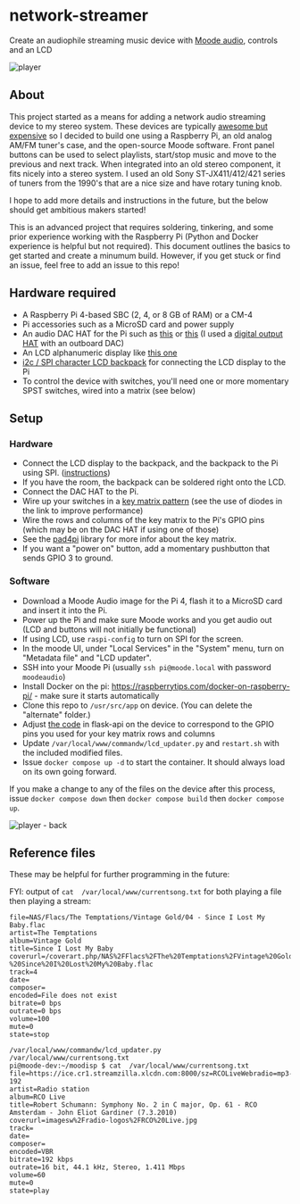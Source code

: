 # network-streamer
Create an audiophile streaming music device with [Moode audio](https://moodeaudio.org/), controls and an LCD

![player](https://raw.githubusercontent.com/alanb128/moode-box/main/images/player-front.png)

## About
This project started as a means for adding a network audio streaming device to my stereo system. These devices are typically [awesome but expensive](https://www.crutchfield.com/shopsearch/network_streamer.html?&pg=2) so I decided to build one using a Raspberry Pi, an old analog AM/FM tuner's case, and the open-source Moode software. Front panel buttons can be used to select playlists, start/stop music and move to the previous and next track. When integrated into an old stereo component, it fits nicely into a stereo system. I used an old Sony ST-JX411/412/421 series of tuners from the 1990's that are a nice size and have rotary tuning knob.

I hope to add more details and instructions in the future, but the below should get ambitious makers started!

This is an advanced project that requires soldering, tinkering, and some prior experience working with the Raspberry Pi (Python and Docker experience is helpful but not required). This document outlines the basics to get started and create a minumum build. However, if you get stuck or find an issue, feel free to add an issue to this repo!

## Hardware required

- A Raspberry Pi 4-based SBC (2, 4, or 8 GB of RAM) or a CM-4
- Pi accessories such as a MicroSD card and power supply
- An audio DAC HAT for the Pi such as [this](https://www.raspberrypi.com/products/dac-pro/) or [this](https://www.raspberrypi.com/products/dac-plus/) (I used a [digital output HAT](https://www.hifiberry.com/shop/boards/hifiberry-digi2-pro/) with an outboard DAC)
- An LCD alphanumeric display like [this one](https://www.adafruit.com/product/181)
- [i2c / SPI character LCD backpack](https://www.adafruit.com/product/292) for connecting the LCD display to the Pi
- To control the device with switches, you'll need one or more momentary SPST switches, wired into a matrix (see below)

## Setup

### Hardware

- Connect the LCD display to the backpack, and the backpack to the Pi using SPI. ([instructions](https://learn.adafruit.com/i2c-spi-lcd-backpack/python-circuitpython))
- If you have the room, the backpack can be soldered right onto the LCD.
- Connect the DAC HAT to the Pi.
- Wire up your switches in a [key matrix pattern](https://pcbheaven.com/wikipages/How_Key_Matrices_Works/) (see the use of diodes in the link to improve performance)
- Wire the rows and columns of the key matrix to the Pi's GPIO pins (which may be on the DAC HAT if using one of those)
- See the [pad4pi](https://pypi.org/project/pad4pi/) library for more infor about the key matrix.
- If you want a "power on" button, add a momentary pushbutton that sends GPIO 3 to ground.
  
### Software

- Download a Moode Audio image for the Pi 4, flash it to a MicroSD card and insert it into the Pi.
- Power up the Pi and make sure Moode works and you get audio out (LCD and buttons will not initially be functional)
- If using LCD, use `raspi-config` to turn on SPI for the screen.
- In the moode UI, under "Local Services" in the "System" menu, turn on "Metadata file" and "LCD updater".
- SSH into your Moode Pi (usually `ssh pi@moode.local` with password `moodeaudio`)
- Install Docker on the pi: https://raspberrytips.com/docker-on-raspberry-pi/ - make sure it starts automatically
- Clone this repo to `/usr/src/app` on device. (You can delete the "alternate" folder.)
- Adjust [the code](https://github.com/alanb128/moode-box/blob/main/controller/flask-api.py#L83) in flask-api on the device to correspond to the GPIO pins you used for your key matrix rows and columns 
- Update `/var/local/www/commandw/lcd_updater.py` and `restart.sh` with the included modified files.
- Issue `docker compose up -d` to start the container. It should always load on its own going forward.

If you make a change to any of the files on the device after this process, issue `docker compose down` then `docker compose build` then `docker compose up`.

![player - back](https://raw.githubusercontent.com/alanb128/moode-box/main/images/player-back.png)

## Reference files

These may be helpful for further programming in the future:

FYI: output of `cat  /var/local/www/currentsong.txt` for both playing a file then playing a stream:

```
file=NAS/Flacs/The Temptations/Vintage Gold/04 - Since I Lost My Baby.flac
artist=The Temptations
album=Vintage Gold
title=Since I Lost My Baby
coverurl=/coverart.php/NAS%2FFlacs%2FThe%20Temptations%2FVintage%20Gold%2F04%20-%20Since%20I%20Lost%20My%20Baby.flac
track=4
date=
composer=
encoded=File does not exist
bitrate=0 bps
outrate=0 bps
volume=100
mute=0
state=stop
```

```
/var/local/www/commandw/lcd_updater.py
/var/local/www/currentsong.txt
pi@moode-dev:~/moodisp $ cat  /var/local/www/currentsong.txt
file=https://ice.cr1.streamzilla.xlcdn.com:8000/sz=RCOLiveWebradio=mp3-192
artist=Radio station
album=RCO Live
title=Robert Schumann: Symphony No. 2 in C major, Op. 61 - RCO Amsterdam - John Eliot Gardiner (7.3.2010)
coverurl=imagesw%2Fradio-logos%2FRCO%20Live.jpg
track=
date=
composer=
encoded=VBR
bitrate=192 kbps
outrate=16 bit, 44.1 kHz, Stereo, 1.411 Mbps
volume=60
mute=0
state=play
```
